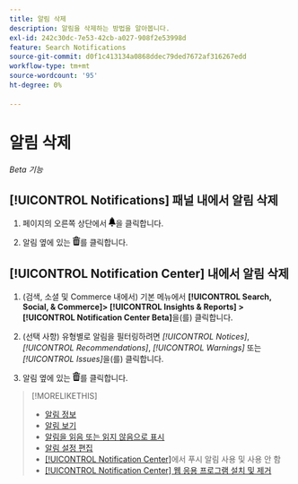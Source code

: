 ```yaml
---
title: 알림 삭제
description: 알림을 삭제하는 방법을 알아봅니다.
exl-id: 242c30dc-7e53-42cb-a027-908f2e53998d
feature: Search Notifications
source-git-commit: d0f1c413134a0868ddec79ded7672af316267edd
workflow-type: tm+mt
source-wordcount: '95'
ht-degree: 0%

---
```


# 알림 삭제

*Beta 기능*

## [!UICONTROL Notifications] 패널 내에서 알림 삭제

1. 페이지의 오른쪽 상단에서 ![알림](/help/search-social-commerce/assets/notifications-panel.png "알림")을 클릭합니다.

1. 알림 옆에 있는 ![삭제](/help/search-social-commerce/assets/delete.png "삭제")를 클릭합니다.

## [!UICONTROL Notification Center] 내에서 알림 삭제

1. (검색, 소셜 및 Commerce 내에서) 기본 메뉴에서 **[!UICONTROL Search, Social, & Commerce]> [!UICONTROL Insights & Reports] >[!UICONTROL Notification Center Beta]**&#x200B;을(를) 클릭합니다.

1. (선택 사항) 유형별로 알림을 필터링하려면 *[!UICONTROL Notices]*, *[!UICONTROL Recommendations]*, *[!UICONTROL Warnings]* 또는 *[!UICONTROL Issues]*&#x200B;을(를) 클릭합니다.

1. 알림 옆에 있는 ![삭제](/help/search-social-commerce/assets/delete.png "삭제")를 클릭합니다.

>[!MORELIKETHIS]
>
>* [알림 정보](/help/search-social-commerce/notifications/notification-about.md)
>* [알림 보기](notification-view.md)
>* [알림을 읽음 또는 읽지 않음으로 표시](notification-mark-read-unread.md)
>* [알림 설정 편집](notification-edit.md)
>* [[!UICONTROL Notification Center]](notifications-push-enable-disable.md)에서 푸시 알림 사용 및 사용 안 함
>* [[!UICONTROL Notification Center] 웹 응용 프로그램 설치 및 제거](notification-app-install-uninstall.md)
